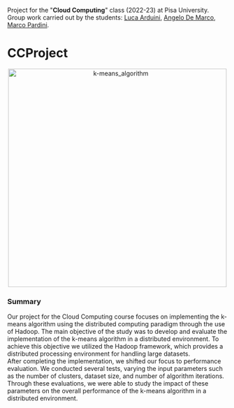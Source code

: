 Project for the "**Cloud Computing**" class (2022-23) at Pisa University.<br>
Group work carried out by the students: [Luca Arduini](https://github.com/LucaArduini), [Angelo De Marco](https://github.com/Sgazzirro), [Marco Pardini](https://github.com/git-marco00).

# CCProject

<p align="center">
  <img src="https://miro.medium.com/v2/resize:fit:1200/1*rw8IUza1dbffBhiA4i0GNQ.png" alt="k-means_algorithm" width="500" />
</p>

### Summary
Our project for the Cloud Computing course focuses on implementing the k-means algorithm using the distributed computing paradigm through the use of Hadoop. The main objective of the study was to develop and evaluate the implementation of the k-means algorithm in a distributed environment. To achieve this objective we utilized the Hadoop framework, which provides a distributed processing environment for handling large datasets. <br>
After completing the implementation, we shifted our focus to performance evaluation. We conducted several tests, varying the input parameters such as the number of clusters, dataset size, and number of algorithm iterations. Through these evaluations, we were able to study the impact of these parameters on the overall performance of the k-means algorithm in a distributed environment.
